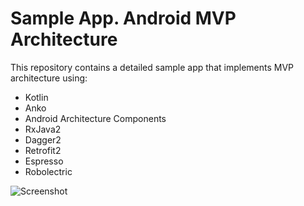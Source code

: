 # Sample App. Android MVP Architecture

This repository contains a detailed sample app that implements MVP architecture using:

 - Kotlin
 - Anko
 - Android Architecture Components
 - RxJava2
 - Dagger2
 - Retrofit2
 - Espresso
 - Robolectric


![Screenshot](https://raw.githubusercontent.com/limnid/android-mvp/master/misc/intro.gif)
